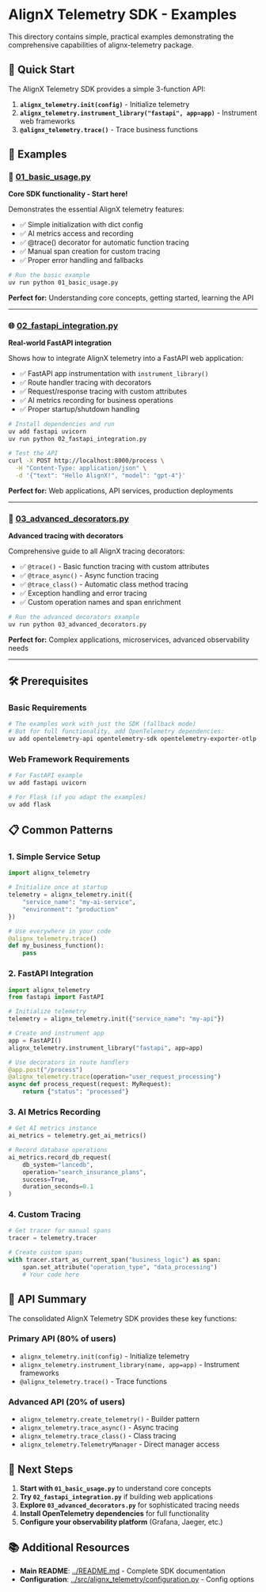 # AlignX Telemetry SDK - Examples

This directory contains simple, practical examples demonstrating the comprehensive capabilities of alignx-telemetry package.

## 🚀 **Quick Start**

The AlignX Telemetry SDK provides a simple 3-function API:

1. **`alignx_telemetry.init(config)`** - Initialize telemetry
2. **`alignx_telemetry.instrument_library("fastapi", app=app)`** - Instrument web frameworks  
3. **`@alignx_telemetry.trace()`** - Trace business functions

## 📁 **Examples**

### 🌟 [01_basic_usage.py](./01_basic_usage.py)
**Core SDK functionality - Start here!**

Demonstrates the essential AlignX telemetry features:
- ✅ Simple initialization with dict config
- ✅ AI metrics access and recording 
- ✅ @trace() decorator for automatic function tracing
- ✅ Manual span creation for custom tracing
- ✅ Proper error handling and fallbacks

```bash
# Run the basic example
uv run python 01_basic_usage.py
```

**Perfect for:** Understanding core concepts, getting started, learning the API

---

### 🌐 [02_fastapi_integration.py](./02_fastapi_integration.py)  
**Real-world FastAPI integration**

Shows how to integrate AlignX telemetry into a FastAPI web application:
- ✅ FastAPI app instrumentation with `instrument_library()`
- ✅ Route handler tracing with decorators
- ✅ Request/response tracing with custom attributes
- ✅ AI metrics recording for business operations
- ✅ Proper startup/shutdown handling

```bash  
# Install dependencies and run
uv add fastapi uvicorn
uv run python 02_fastapi_integration.py

# Test the API
curl -X POST http://localhost:8000/process \
  -H "Content-Type: application/json" \
  -d '{"text": "Hello AlignX!", "model": "gpt-4"}'
```

**Perfect for:** Web applications, API services, production deployments

---

### 🎯 [03_advanced_decorators.py](./03_advanced_decorators.py)
**Advanced tracing with decorators**

Comprehensive guide to all AlignX tracing decorators:
- ✅ `@trace()` - Basic function tracing with custom attributes
- ✅ `@trace_async()` - Async function tracing  
- ✅ `@trace_class()` - Automatic class method tracing
- ✅ Exception handling and error tracing
- ✅ Custom operation names and span enrichment

```bash
# Run the advanced decorators example
uv run python 03_advanced_decorators.py
```

**Perfect for:** Complex applications, microservices, advanced observability needs

---

## 🛠️ **Prerequisites**

### Basic Requirements
```bash
# The examples work with just the SDK (fallback mode)
# But for full functionality, add OpenTelemetry dependencies:
uv add opentelemetry-api opentelemetry-sdk opentelemetry-exporter-otlp
```

### Web Framework Requirements  
```bash
# For FastAPI example
uv add fastapi uvicorn

# For Flask (if you adapt the examples)
uv add flask
```

## 📋 **Common Patterns**

### 1. **Simple Service Setup**
```python
import alignx_telemetry

# Initialize once at startup
telemetry = alignx_telemetry.init({
    "service_name": "my-ai-service",
    "environment": "production"
})

# Use everywhere in your code
@alignx_telemetry.trace()
def my_business_function():
    pass
```

### 2. **FastAPI Integration**
```python
import alignx_telemetry
from fastapi import FastAPI

# Initialize telemetry
telemetry = alignx_telemetry.init({"service_name": "my-api"})

# Create and instrument app
app = FastAPI()
alignx_telemetry.instrument_library("fastapi", app=app)

# Use decorators in route handlers
@app.post("/process")
@alignx_telemetry.trace(operation="user_request_processing")
async def process_request(request: MyRequest):
    return {"status": "processed"}
```

### 3. **AI Metrics Recording**
```python
# Get AI metrics instance
ai_metrics = telemetry.get_ai_metrics()

# Record database operations
ai_metrics.record_db_request(
    db_system="lancedb",
    operation="search_insurance_plans", 
    success=True,
    duration_seconds=0.1
)
```

### 4. **Custom Tracing**
```python
# Get tracer for manual spans
tracer = telemetry.tracer

# Create custom spans
with tracer.start_as_current_span("business_logic") as span:
    span.set_attribute("operation_type", "data_processing")
    # Your code here
```

## 🎯 **API Summary**

The consolidated AlignX Telemetry SDK provides these key functions:

### **Primary API (80% of users)**
- `alignx_telemetry.init(config)` - Initialize telemetry
- `alignx_telemetry.instrument_library(name, app=app)` - Instrument frameworks
- `@alignx_telemetry.trace()` - Trace functions

### **Advanced API (20% of users)**
- `alignx_telemetry.create_telemetry()` - Builder pattern
- `alignx_telemetry.trace_async()` - Async tracing
- `alignx_telemetry.trace_class()` - Class tracing
- `alignx_telemetry.TelemetryManager` - Direct manager access

## 🚀 **Next Steps**

1. **Start with `01_basic_usage.py`** to understand core concepts
2. **Try `02_fastapi_integration.py`** if building web applications  
3. **Explore `03_advanced_decorators.py`** for sophisticated tracing needs
4. **Install OpenTelemetry dependencies** for full functionality
5. **Configure your observability platform** (Grafana, Jaeger, etc.)

## 📚 **Additional Resources**

- **Main README**: [../README.md](../README.md) - Complete SDK documentation
- **Configuration**: [../src/alignx_telemetry/configuration.py](../src/alignx_telemetry/configuration.py) - Config options

